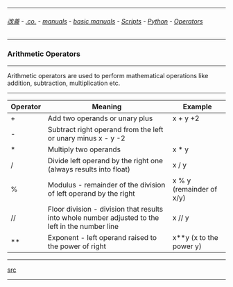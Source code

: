 
---

###### [改善](https://github.com/ttltrk/0C/blob/master/README.MD) - [.co.](https://github.com/ttltrk/PRG/blob/master/CODING.MD) - [manuals](https://github.com/ttltrk/PRG/blob/master/MAN.MD) - [basic manuals](https://github.com/ttltrk/PRG/blob/master/MANUALS.MD) - [Scripts](https://github.com/ttltrk/PRG/blob/master/PY/DOC/SC/SC.MD) - [Python](https://github.com/ttltrk/PRG/blob/master/PY/DOC/OPYM/OPYM.MD) - [Operators](https://github.com/ttltrk/PRG/blob/master/PY/DOC/OPYM/02_COM_OP/CO.MD)

---

### Arithmetic Operators

---

Arithmetic operators are used to perform mathematical operations like addition, subtraction, multiplication etc.

---

|Operator|	Meaning|	Example|
|--------|---------|---------|
|+|	Add two operands or unary plus	|x + y +2|
|-|Subtract right operand from the left or unary minus	x - y -2|
|*|	Multiply two operands|	x * y|
|/|	Divide left operand by the right one (always results into float)|	x / y|
|%| Modulus - remainder of the division of left operand by the right|	x % y (remainder of x/y)|
|//|	Floor division - division that results into whole number adjusted to the left in the number line|	x // y|
|**|	Exponent - left operand raised to the power of right|	x**y (x to the power y)|

---

[src]()

---
